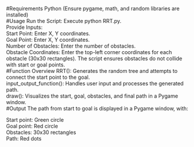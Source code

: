 
#Requirements
Python (Ensure pygame, math, and random libraries are installed)<br>
#Usage
Run the Script: Execute python RRT.py.<br>
Provide Inputs:<br>
Start Point: Enter X, Y coordinates.<br>
Goal Point: Enter X, Y coordinates.<br>
Number of Obstacles: Enter the number of obstacles.<br>
Obstacle Coordinates: Enter the top-left corner coordinates for each obstacle (30x30 rectangles). The script ensures obstacles do not collide with start or goal points.<br>
#Function Overview
RRT(): Generates the random tree and attempts to connect the start point to the goal.<br>
input_output_function(): Handles user input and processes the generated path.<br>
draw(): Visualizes the start, goal, obstacles, and final path in a Pygame window.<br>
#Output
The path from start to goal is displayed in a Pygame window, with:<br>

Start point: Green circle<br>
Goal point: Red circle<br>
Obstacles: 30x30 rectangles<br>
Path: Red dots<br>
                                                                                        




                        
                      


  
